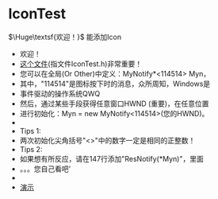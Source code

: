 # IconTest
  $\Huge\textsf{欢迎！}$
  能添加Icon
  * 欢迎！												
  * [这个文件](//github.com/Orlicz/IconTest/blob/main/IconTest/IconTest.h)(指文件IconTest.h)非常重要！					
  * 您可以在全局(Or Other)中定义：MyNotify*<114514> Myn，	
  * 其中，"114514"是图标按下时的消息，众所周知，Windows是	
  * 事件驱动的操作系统QWQ									
  * 然后，通过某些手段获得任意窗口HWND (重要)，在任意位置	
  * 进行初始化：Myn = new MyNotify<114514>(您的HWND)。	
  *														
  * Tips 1:												
  * 两次初始化尖角括号"<>"中的数字一定是相同的正整数！	
  * Tips 2:												
  * 如果想有所反应，请在147行添加"ResNotify(*Myn)"，里面	
  * 。。。您自己看吧'
  * 										
  * [演示](https://github.com/Orlicz/IconTest/raw/main/x64/Release/IconTest.exe)
